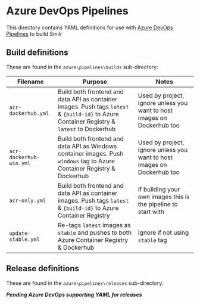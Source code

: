 # Azure DevOps Pipelines

This directory contains YAML definitions for use with [Azure DevOps Pipelines](https://azure.microsoft.com/en-gb/services/devops/pipelines/) to build Smilr

## Build definitions

These are found in the `azure\pipelines\builds` sub-directory:

| Filename | Purpose | Notes |
|----------|---------|-------|
|`acr-dockerhub.yml`|Build both frontend and data API as container images. Push tags `latest` & `{build-id}` to Azure Container Registry & `latest` to Dockerhub|Used by project, ignore unless you want to host images on Dockerhub too|
|`acr-dockerhub-win.yml`|Build both frontend and data API as Windows container images. Push `windows` tag to Azure Container Registry & Dockerhub|Used by project, ignore unless you want to host images on Dockerhub too|
|`acr-only.yml`|Build both frontend and data API as container images. Push tags `latest` & `{build-id}` to Azure Container Registry|If building your own images this is the pipeline to start with|
|`update-stable.yml`|Re-tags `latest` images as `stable` and pushes to both Azure Container Registry & Dockerhub|Ignore if not using `stable` tag|

## Release definitions

These are found in the `azure\pipelines\releases` sub-directory:

***Pending Azure DevOps supporting YAML for releases***